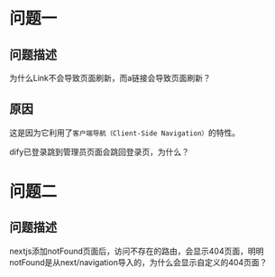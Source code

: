 <!--
 * @Description: 
 * @Author: DYT
 * @Date: 2025-03-19 13:54:05
 * @LastEditTime: 2025-03-28 08:54:08
 * @LastEditors: DYT
-->
# 问题一
## 问题描述
为什么Link不会导致页面刷新，而a链接会导致页面刷新？     
## 原因 
这是因为它利用了`客户端导航（Client-Side Navigation）`的特性。


dify已登录跳到管理员页面会跳回登录页，为什么？      


# 问题二    
## 问题描述 
nextjs添加notFound页面后，访问不存在的路由，会显示404页面，明明notFound是从next/navigation导入的，为什么会显示自定义的404页面？